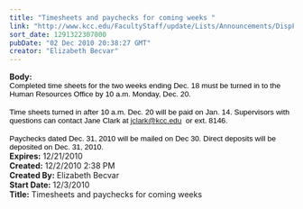 ```yaml
---
title: "Timesheets and paychecks for coming weeks "
link: "http://www.kcc.edu/FacultyStaff/update/Lists/Announcements/DispForm.aspx?ID=7"
sort_date: 1291322307000
pubDate: "02 Dec 2010 20:38:27 GMT"
creator: "Elizabeth Becvar"
---
```


<div><b>Body:</b> <div class=ExternalClass2DA04535BE9F4D4F91B6F49F3126073B>
<div>
<p class=MsoNormal style="margin:0in 0in 0pt"><span style="font-size:10pt;color:black;font-family:'Arial','sans-serif'">Completed time sheets for the two weeks ending Dec. 18 must be turned in to the Human Resources Office by 10 a.m. Monday, Dec. 20.</span></p>
<p class=MsoNormal style="margin:0in 0in 0pt"><span style="font-size:10pt;color:black;font-family:'Arial','sans-serif'"></span> </p>
<p class=MsoNormal style="margin:0in 0in 0pt"><span style="font-size:10pt;color:black;font-family:'Arial','sans-serif'">Time sheets turned in after 10 a.m. Dec. 20 will be paid on Jan. 14. Supervisors with questions can contact Jane Clark at <a href="mailto:jclark@kcc.edu">jclark@kcc.edu</a></span><span style="font-size:10pt;color:black;font-family:'Arial','sans-serif'">  or ext. 8146. </span></p>
<p class=MsoNormal style="margin:0in 0in 0pt"><span style="font-size:10pt;color:black;font-family:'Arial','sans-serif'"></span> </p>
<p class=MsoNormal style="margin:0in 0in 0pt"><span style="font-size:10pt;color:black;font-family:'Arial','sans-serif'">Paychecks dated Dec. 31, 2010 will be mailed on Dec 30. Direct deposits will be deposited on Dec. 31, 2010. </span></p></div></div></div>
<div><b>Expires:</b> 12/21/2010</div>
<div><b>Created:</b> 12/2/2010 2:38 PM</div>
<div><b>Created By:</b> Elizabeth Becvar</div>
<div><b>Start Date:</b> 12/3/2010</div>
<div><b>Title:</b> Timesheets and paychecks for coming weeks </div>
